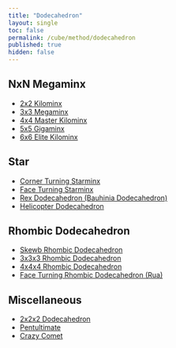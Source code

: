 ```yaml
---
title: "Dodecahedron"
layout: single
toc: false
permalink: /cube/method/dodecahedron
published: true
hidden: false
---
```


<head>
  <base target="_self">
</head>



## NxN Megaminx

- [2x2 Kilominx](/cube/method/dodecahedron/NxN_megaminx/2x2_kilominx)
- [3x3 Megaminx](/cube/method/dodecahedron/NxN_megaminx/3x3_megaminx)
- [4x4 Master Kilominx](/cube/method/dodecahedron/NxN_megaminx/4x4_master_kilominx)
- [5x5 Gigaminx](/cube/method/dodecahedron/NxN_megaminx/5x5_gigaminx)
- [6x6 Elite Kilominx](/cube/method/dodecahedron/NxN_megaminx/6x6_elite_kilominx)



## Star

- [Corner Turning Starminx](/cube/method/dodecahedron/star/corner_turning_starminx)
- [Face Turning Starminx](/cube/method/dodecahedron/star/face_turning_starminx)
- [Rex Dodecahedron (Bauhinia Dodecahedron)](/cube/method/dodecahedron/star/rex_dodecahedron_bauhinia_dodecahedron)
- [Helicopter Dodecahedron](/cube/method/dodecahedron/star/helicopter_dodecahedron)



## Rhombic Dodecahedron

- [Skewb Rhombic Dodecahedron](/cube/method/dodecahedron/rhombic_dodecahedron/skewb_rhombic_dodecahedron)
- [3x3x3 Rhombic Dodecahedron](/cube/method/dodecahedron/rhombic_dodecahedron/3x3x3_rhombic_dodecahedron)
- [4x4x4 Rhombic Dodecahedron](/cube/method/dodecahedron/rhombic_dodecahedron/4x4x4_rhombic_dodecahedron)
- [Face Turning Rhombic Dodecahedron (Rua)](/cube/method/dodecahedron/rhombic_dodecahedron/face_turning_rhombic_dodecahedron_rua)



## Miscellaneous

- [2x2x2 Dodecahedron](/cube/method/dodecahedron/miscellaneous/2x2x2_dodecahedron)
- [Pentultimate](/cube/method/dodecahedron/miscellaneous/pentultimate)
- [Crazy Comet](/cube/method/dodecahedron/miscellaneous/crazy_comet)
